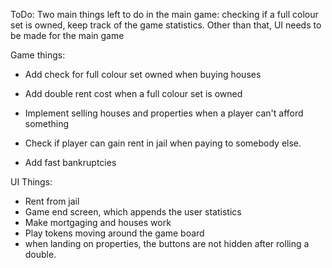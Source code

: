 ToDo:
Two main things left to do in the main game: checking if a full colour set is owned, keep track of the game statistics.
Other than that, UI needs to be made for the main game

Game things:
- Add check for full colour set owned when buying houses
- Add double rent cost when a full colour set is owned
- Implement selling houses and properties when a player can't afford something

- Check if player can gain rent in jail when paying to somebody else.
- Add fast bankruptcies

UI Things:
- Rent from jail
- Game end screen, which appends the user statistics
- Make mortgaging and houses work
- Play tokens moving around the game board
- when landing on properties, the buttons are not hidden after rolling a double.